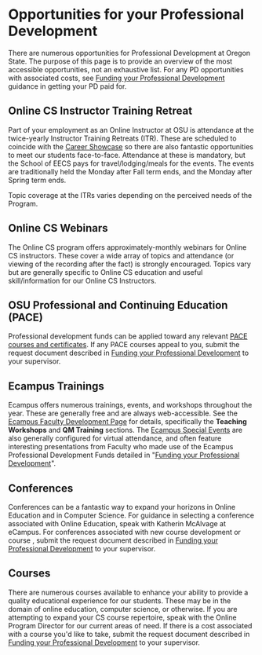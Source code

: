# Opportunities for your Professional Development

There are numerous opportunities for Professional Development at Oregon State.  The purpose of this page is to provide an overview of the most accessible opportunities, not an exhaustive list.  For any PD opportunities with associated costs, see [Funding your Professional Development](ProfessionalDevFunding.html) guidance in getting your PD paid for.

## Online CS Instructor Training Retreat

Part of your employment as an Online Instructor at OSU is attendance at the twice-yearly Instructor Training Retreats (ITR).  These are scheduled to coincide with the [Career Showcase](https://eecs.oregonstate.edu/online-cs-students/current-students/career-services/career-showcase) so there are also fantastic opportunities to meet our students face-to-face.  Attendance at these is mandatory, but the School of EECS pays for travel/lodging/meals for the events.  The events are traditionally held the Monday after Fall term ends, and the Monday after Spring term ends.

Topic coverage at the ITRs varies depending on the perceived needs of the Program.

## Online CS Webinars

The Online CS program offers approximately-monthly webinars for Online CS instructors.  These cover a wide array of topics and attendance (or viewing of the recording after the fact) is strongly encouraged.  Topics vary but are generally specific to Online CS education and useful skill/information for our Online CS Instructors.

## OSU Professional and Continuing Education (PACE)

Professional development funds can be applied toward any relevant [PACE courses and certificates](https://workspace.oregonstate.edu/). If any PACE courses appeal to you, submit the request document described in [Funding your Professional Development](ProfessionalDevFunding.html) to your supervisor.

## Ecampus Trainings

Ecampus offers numerous trainings, events, and workshops throughout the year.  These are generally free and are always web-accessible.  See the [Ecampus Faculty Development Page](https://ecampus.oregonstate.edu/faculty/development/) for details, specifically the **Teaching Workshops** and **QM Training** sections. The [Ecampus Special Events](https://ecampus.oregonstate.edu/faculty/development/events.htm) are also generally configured for virtual attendance, and often feature interesting presentations from Faculty who made use of the Ecampus Professional Development Funds detailed in "[Funding your Professional Development](ProfessionalDevFunding.html)".

## Conferences

Conferences can be a fantastic way to expand your horizons in Online Education and in Computer Science. For guidance in selecting a conference associated with Online Education, speak with Katherin McAlvage at eCampus.  For conferences associated with new course development or course , submit the request document described in [Funding your Professional Development](ProfessionalDevFunding.html) to your supervisor.

## Courses

There are numerous courses available to enhance your ability to provide a quality educational experience for our students. These may be in the domain of online education, computer science, or otherwise.  If you are attempting to expand your CS course repertoire, speak with the Online Program Director for our current areas of need.  If there is a cost associated with a course you'd like to take, submit the request document described in [Funding your Professional Development](ProfessionalDevFunding.html) to your supervisor.
